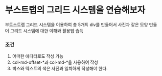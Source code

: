 부스트랩의 그리드 시스템을 연습해보자
=====================================

부트스트랩 그리드 시스템을 이용하여 총 5개의 div를 만들어서 사진과 같은 모양 만들어 
그리드 시스템에 대한 이해와 활용법 습득

### 조건

1. 어떠한 에디터로도 작성 가능
2. col-md-offset-*과 col-md-*을 사용하여 작성
3. 박스와 텍스트의 색은 사진과 일치하게 작성해야 한다.


